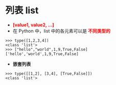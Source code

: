 # 列表 list

- **<font color="red"> [value1, value2, ...] </font>**
- 在 Python 中，list 中的各元素可以是 **<font color="red"> 不同类型的 </font>**

> 
    
    >>> type([1,2,3,4])
    <class 'list'>
    >>> ["hello","world",1,9,True,False]
    ['hello','world',1,9,True,False]
    
- **嵌套列表**

>
    
    >>> type([[1,2], [3,4], [True,False]])
    <class 'list'>
